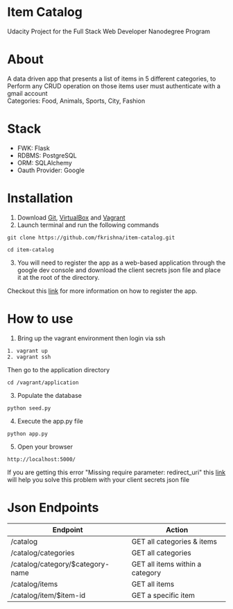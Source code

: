 # Item Catalog
Udacity Project for the Full Stack Web Developer Nanodegree Program

# About
A data driven app that presents a list of items in 5 different categories, to Perform any CRUD operation on those items user must authenticate with a gmail account<br>
Categories: Food, Animals, Sports, City, Fashion

# Stack
- FWK: Flask
- RDBMS: PostgreSQL
- ORM: SQLAlchemy
- Oauth Provider: Google

# Installation
1. Download <a href="https://git-scm.com/downloads" target="_blank">Git</a>, <a href="https://www.virtualbox.org/wiki/Downloads" target="_blank">VirtualBox</a> and <a href="https://www.vagrantup.com/downloads.html" target="_blank">Vagrant</a>
2. Launch terminal and run the following commands
```
git clone https://github.com/fkrishna/item-catalog.git
```
```
cd item-catalog
```
3. You will need to register the app as a web-based application through the google dev console and download the client secrets json file and place it at the root of the directory.<br>

Checkout this <a href="https://developers.google.com/adwords/api/docs/guides/authentication#webapp" target="_blank">link</a> for more information on how to register the app.

# How to use
1. Bring up the vagrant environment then login via ssh
```
1. vagrant up
2. vagrant ssh 
``` 
Then go to the application directory
```
cd /vagrant/application 
```
3. Populate the database
```
python seed.py
```
4. Execute the app.py file
```
python app.py
```
5. Open your browser 
```
http://localhost:5000/
```

If you are getting this error "Missing require parameter: redirect_uri" this <a href="https://github.com/googleapis/oauth2client/issues/16#issuecomment-312719251" target="_blank">link</a> will help you solve this problem with your client secrets json file

# Json Endpoints

|  			  Endpoint  			| 	 	        Action 				|
| --------------------------------- | --------------------------------- |
| /catalog  						| GET all categories & items   		|
| /catalog/categories  				| GET all categories 				|
| /catalog/category/$category-name  | GET all items within a category 	|
| /catalog/items 					| GET all items						|
| /catalog/item/$item-id			| GET a specific item 				|




